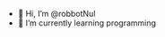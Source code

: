 - 👋 Hi, I’m @robbotNul
- 🌱 I’m currently learning programming

<!---
robbotNul/robbotNul is a ✨ special ✨ repository because its `README.md` (this file) appears on your GitHub profile.
You can click the Preview link to take a look at your changes.
--->
